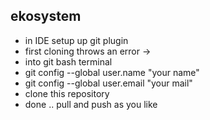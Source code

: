 ## ekosystem
- in IDE setup up git plugin
- first cloning throws an error ->
- into git bash terminal 
- git config --global user.name "your name"
- git config --global user.email "your mail"
- clone this repository
- done .. pull and push as you like 
